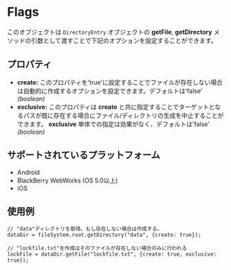 Flags
=====

このオブジェクトは `DirectoryEntry` オブジェクトの __getFile__, __getDirectory__ メソッドの引数として渡すことで下記のオプションを設定することができます。

プロパティ
----------

- __create:__ このプロパティを'true'に設定することでファイルが存在しない場合は自動的に作成するオプションを設定できます。デフォルトは'false' _(boolean)_ 
- __exclusive:__ このプロパティは __create__ と共に指定することでターゲットとなるパスが既に存在する場合にファイル/ディレクトリの生成を中止することができます。 __exclusive__ 単体での指定は効果がなく、デフォルトは'false' _(boolean)_ 

サポートされているプラットフォーム
-------------------

- Android
- BlackBerry WebWorks (OS 5.0以上)
- iOS

使用例
-------------

    // "data"ディレクトリを取得。もし存在しない場合は作成する。
    dataDir = fileSystem.root.getDirectory("data", {create: true});

    // "lockfile.txt"を作成はそのファイルが存在しない場合のみに行われる
    lockFile = dataDir.getFile("lockfile.txt", {create: true, exclusive: true});
